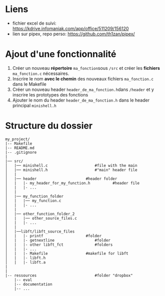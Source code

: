 # Liens

- fichier excel de suivi: https://kdrive.infomaniak.com/app/office/511209/156120
- lien sur pipex, repo perso: https://github.com/th1zan/pipex/

# Ajout d'une fonctionnalité
1) Créer un nouveau **répertoire** `ma_fonction`sous `/src` et créer les **fichiers** `ma_fonction.c` nécessaires.
2) Inscrire le nom **avec le chemin** des nouveaux fichiers `ma_fonction.c` dans le Makefile
3) Créer un nouveau header `header_de_ma_fonction.h`dans `/header` et y inscrire les prototypes des fonctions
4) Ajouter le nom du header  `header_de_ma_fonction.h` dans le header principal `minishell.h`
# Structure du dossier

```
my_project/
|-- Makefile
|-- README.md
|-- .gitignore
|
|── src/
│   |── minishell.c						#file with the main
│   |── minishell.h						#"main" header file
│	|
│	|── header						#header folder
│	|	|- my_header_for_my_function.h			#header file
│	|	|- ...
│	|
│	|── my_function_folder
│	|	|── my_function.c
│	|	|- ...
│	|
│	|── other_function_folder_2
│	|	|── other_source_files.c
│	|	|- ...
│	|
│	|──libft/libft_source_files
│	|	|- printf					#folder
│	|	|- getnextline					#folder
│	|	|- other libft_fct				#folders
│	|	|- ...
│	|	|- Makefile					#makefile for libft
│	|	|- libft.h
│	|	|- libft.a
|
|
|-- ressources							#folder "dropbox"
	|-- eval
	|-- documentation
	|-- ...

```

